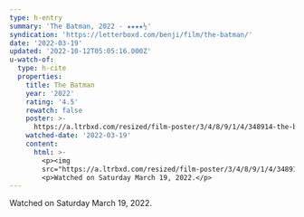 ```yaml
---
type: h-entry
summary: 'The Batman, 2022 - ★★★★½'
syndication: 'https://letterboxd.com/benji/film/the-batman/'
date: '2022-03-19'
updated: '2022-10-12T05:05:16.000Z'
u-watch-of:
  type: h-cite
  properties:
    title: The Batman
    year: '2022'
    rating: '4.5'
    rewatch: false
    poster: >-
      https://a.ltrbxd.com/resized/film-poster/3/4/8/9/1/4/348914-the-batman-0-600-0-900-crop.jpg?v=ec12a8b7ce
    watched-date: '2022-03-19'
    content:
      html: >-
        <p><img
        src="https://a.ltrbxd.com/resized/film-poster/3/4/8/9/1/4/348914-the-batman-0-600-0-900-crop.jpg?v=ec12a8b7ce"/></p>
        <p>Watched on Saturday March 19, 2022.</p>
---
```

Watched on Saturday March 19, 2022.
